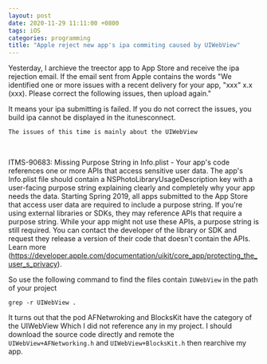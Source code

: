 ```yaml
---
layout: post
date: 2020-11-29 11:11:00 +0800
tags: iOS
categories: programming
title: "Apple reject new app's ipa commiting caused by UIWebView"
---
```


Yesterday, I archieve the treector app to App Store and receive the ipa rejection email.
If the email sent from Apple contains the words "We identified one or more issues with a recent delivery for your app, "xxx" x.x (xxx). Please correct the following issues, then upload again."

It means your ipa submitting is failed. If you do not correct the issues, you build ipa cannot be displayed in the itunesconnect.

`The issues of this time is mainly about the UIWebView`

<br>


ITMS-90683: Missing Purpose String in Info.plist - Your app's code references one or more APIs that access sensitive user data. The app's Info.plist file should contain a NSPhotoLibraryUsageDescription key with a user-facing purpose string explaining clearly and completely why your app needs the data. Starting Spring 2019, all apps submitted to the App Store that access user data are required to include a purpose string. If you're using external libraries or SDKs, they may reference APIs that require a purpose string. While your app might not use these APIs, a purpose string is still required. You can contact the developer of the library or SDK and request they release a version of their code that doesn't contain the APIs. Learn more (https://developer.apple.com/documentation/uikit/core_app/protecting_the_user_s_privacy).


So use the following command to find the files contain `IUWebView` in the path of your project
```
grep -r UIWebView .
```

It turns out that the pod AFNetwroking and BlocksKit have the category of the UIWebView Which I did not reference any in my project.
I should download the source code directly and remote the `UIWebView+AFNetworking.h` and `UIWebView+BlocksKit.h` then rearchive my app.

